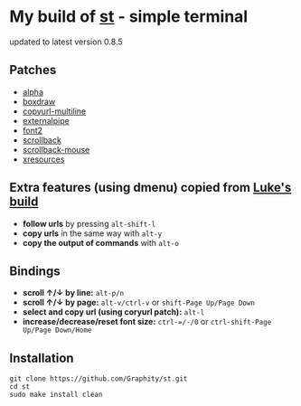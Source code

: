 # My build of [st](https://st.suckless.org/) - simple terminal
updated to latest version 0.8.5

## Patches
* [alpha](https://st.suckless.org/patches/alpha/)
* [boxdraw](https://st.suckless.org/patches/boxdraw/)
* [copyurl-multiline](https://st.suckless.org/patches/copyurl/)
* [externalpipe](https://st.suckless.org/patches/externalpipe/)
* [font2](https://st.suckless.org/patches/font2/)
* [scrollback](https://st.suckless.org/patches/scrollback/)
* [scrollback-mouse](https://st.suckless.org/patches/scrollback/)
* [xresources](https://st.suckless.org/patches/xresources/)

## Extra features (using dmenu) copied from [Luke's build](https://github.com/lukesmithxyz/st)

* **follow urls** by pressing `alt-shift-l`
* **copy urls** in the same way with `alt-y`
* **copy the output of commands** with `alt-o`

## Bindings
* **scroll ↑/↓ by line:** `alt-p/n`
* **scroll ↑/↓ by page:** `alt-v/ctrl-v` or `shift-Page Up/Page Down`
* **select and copy url (using coryurl patch):** `alt-l`
* **increase/decrease/reset font size:** `ctrl-=/-/0` or `ctrl-shift-Page Up/Page Down/Home`

## Installation
```
git clone https://github.com/Graphity/st.git
cd st
sudo make install clean
```
